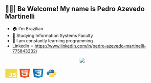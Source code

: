 ## 👋😉| Be Welcome! My name is Pedro Azevedo Martinelli

- 🏠 I'm Brazilian
- 🏫 Studying Information Systems Faculty
- 🔎 I am constantly learning programming
- Linkedin = https://www.linkedin.com/in/pedro-azevedo-martinelli-775843232/

<div align="center">
  <a href="https://github.com/MartinelliPedro">
  <img height="180rem" src="https://github-readme-stats.vercel.app/api?username=MartinelliPedro&show_icons=true&theme=highcontrast&include_all_commits=true&count_private=true"/>
</div>
  
<div style="display: inline_block"><br>
  <img align="center" alt="Rafa-Js" height="30" width="40" src="https://raw.githubusercontent.com/devicons/devicon/master/icons/javascript/javascript-plain.svg">
  <img align="center" alt="Rafa-HTML" height="30" width="40" src="https://raw.githubusercontent.com/devicons/devicon/master/icons/html5/html5-original.svg">
  <img align="center" alt="Rafa-CSS" height="30" width="40" src="https://raw.githubusercontent.com/devicons/devicon/master/icons/css3/css3-original.svg">
  <img align="center" alt="Pedro-Py" height="30" width="40" src="https://raw.githubusercontent.com/devicons/devicon/master/icons/python/python-original.svg">
